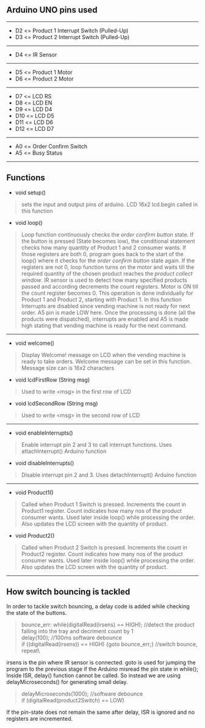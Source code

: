 ## Arduino UNO pins used
---
* D2 <= Product 1 Interrupt Switch (Pulled-Up)
* D3 <= Product 2 Interrupt Switch (Pulled-Up)
---
* D4 <= IR Sensor 
---
* D5 <= Product 1 Motor
* D6 <= Product 2 Motor
---
* D7 <= LCD RS
* D8 <= LCD EN
* D9 <= LCD D4
* D10 <= LCD D5
* D11 <= LCD D6
* D12 <= LCD D7
---
* A0 <= Order Confirm Switch
* A5 <= Busy Status
---
## Functions ##
* void setup()
> sets the input and output pins of arduino. LCD 16x2 lcd.begin called in this function
* void loop()
> Loop function continuously checks the *order confirm button* state. If the button is pressed (State becomes low), the conditional statement checks how many quantity of Product 1 and 2 consumer wants. If those registers are both 0, program goes back to the start of the loop() where it checks for the *order confirm button* state again. If the registers are not 0, loop function turns on the motor and waits till the required quantity of the chosen product reaches the *product collect window*. IR sensor is used to detect how many specified products passed and according decrements the count registers. Motor is ON till the count register becomes 0. This operation is done individually for Product 1 and Product 2, starting with Product 1. In this function Interrupts are disabled since vending machine is not ready for next order. A5 pin is made LOW here. Once the processing is done (all the products were dispatched), interrupts are enabled and A5 is made high stating that vending machine is ready for the next command.
---
* void welcome()
> Display Welcome! message on LCD when the vending machine is ready to take orders. Welcome message can be set in this function. Message size can is 16x2 characters
* void lcdFirstRow (String msg)
> Used to write \<msg\>  in the first row of LCD
* void lcdSecondRow (String msg)
> Used to write \<msg\>  in the second row of LCD
---
* void enableInterrupts()
> Enable interrupt pin 2 and 3 to call interrupt functions. Uses attachInterrupt() Arduino function
* void disableInterrupts()
> Disable interrupt pin 2 and 3. Uses detachInterrupt() Arduino function
---
* void Product1()
> Called when Product 1 Switch is pressed. Increments the count in Product1 register. Count indicates how many nos of the product consumer wants. Used later inside loop() while processing the order. Also updates the LCD screen with the quantity of product.
* void Product2()
>Called when Product 2 Switch is pressed. Increments the count in Product2 register. Count indicates how many nos of the product consumer wants. Used later inside loop() while processing the order. Also updates the LCD screen with the quantity of product.
---
## How switch bouncing is tackled ##
In order to tackle switch bouncing, a delay code is added while checking the state of the buttons. 
> bounce_err: while(digitalRead(irsens) == HIGH); //detect the product falling into the tray and decriment count by 1\
              delay(100); //100ms software debounce\
              if ((digitalRead(irsens)) == HIGH) {goto bounce_err;} //switch bounce, repeat\ 

irsens is the pin where IR sensor is connected. goto is used for jumping the program to the previous stage if the Arduino misread the pin state in while();
Inside ISR, delay() function cannot be called. So instead we are using delayMicroseconds() for generating small delay.
> delayMicroseconds(1000); //software debounce\
  if (digitalRead(product2Switch) == LOW)
 
 If the pin-state does not remain the same after delay, ISR is ignored and no registers are incremented.
